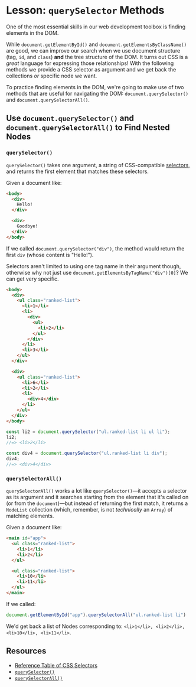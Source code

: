 # Lesson: `querySelector` Methods

One of the most essential skills in our web development toolbox is finding elements in the DOM.

While `document.getElementById()` and `document.getElementsByClassName()` are good, we can improve our search when we use document structure (tag, `id`, and `class`) **and** the tree structure of the DOM. It turns out CSS is a _great_ language for expressing those relationships! With the following methods we provide a CSS selector as argument and we get back the collections _or_ specific node we want.

To practice finding elements in the DOM, we're going to make use of two methods that are useful for navigating the DOM: `document.querySelector()` and `document.querySelectorAll()`.

## Use `document.querySelector()` and `document.querySelectorAll()` to Find Nested Nodes

### `querySelector()`

`querySelector()` takes one argument, a string of CSS-compatible [selectors](https://developer.mozilla.org/en-US/docs/Web/Guide/CSS/Getting_Started/Selectors), and returns the first element that matches these selectors.

Given a document like:

```html
<body>
  <div>
    Hello!
  </div>

  <div>
    Goodbye!
  </div>
</body>
```

If we called `document.querySelector("div")`, the method would return the first `div` (whose content is "Hello!").

Selectors aren't limited to using one tag name in their argument though, otherwise why not just use `document.getElementsByTagName("div")[0]`? We can get very specific.

```html
<body>
  <div>
    <ul class="ranked-list">
      <li>1</li>
      <li>
        <div>
          <ul>
            <li>2</li>
          </ul>
        </div>
      </li>
      <li>3</li>
    </ul>
  </div>

  <div>
    <ul class="ranked-list">
      <li>6</li>
      <li>2</li>
      <li>
        <div>4</div>
      </li>
    </ul>
  </div>
</body>
```

```js
const li2 = document.querySelector("ul.ranked-list li ul li");
li2;
//=> <li>2</li>

const div4 = document.querySelector("ul.ranked-list li div");
div4;
//=> <div>4</div>
```

### `querySelectorAll()`

`querySelectorAll()` works a lot like `querySelector()`—it accepts a selector as its argument and it searches starting from the element that it's called on (or from the `document`)—but instead of returning the first match, it returns a `NodeList` collection (which, remember, is not _technically_ an `Array`) of matching elements.

Given a document like:

```html
<main id="app">
  <ul class="ranked-list">
    <li>1</li>
    <li>2</li>
  </ul>

  <ul class="ranked-list">
    <li>10</li>
    <li>11</li>
  </ul>
</main>
```

If we called:

```js
document.getElementById("app").querySelectorAll("ul.ranked-list li")
```

We'd get back a list of Nodes corresponding to: `<li>1</li>, <li>2</li>, <li>10</li>, <li>11</li>`.

## Resources

- [Reference Table of CSS Selectors](https://developer.mozilla.org/en-US/docs/Learn/CSS/Building_blocks/Selectors#Reference_table_of_selectors)
- [`querySelector()`](https://developer.mozilla.org/en-US/docs/Web/API/Document/querySelector)
- [`querySelectorAll()`](https://developer.mozilla.org/en-US/docs/Web/API/Document/querySelectorAll)
